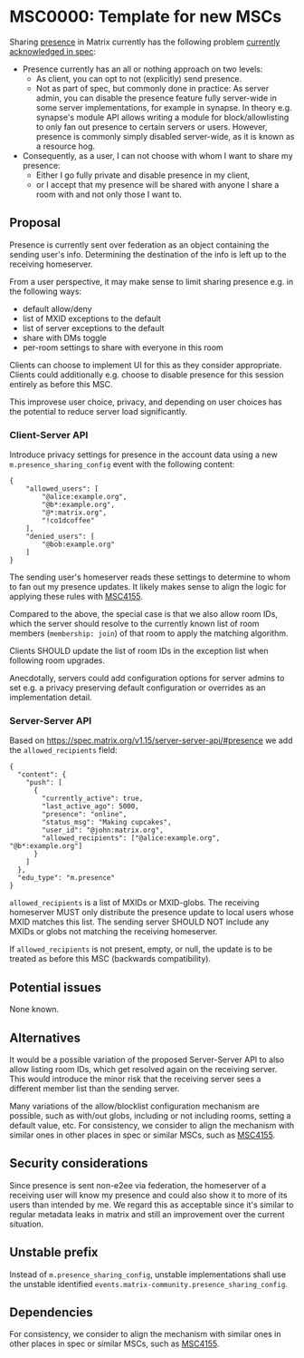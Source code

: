 # MSC0000: Template for new MSCs

Sharing [presence](https://spec.matrix.org/v1.15/server-server-api/#presence) in Matrix currently has the following problem [currently acknowledged in spec](https://spec.matrix.org/v1.15/client-server-api/#security-considerations-4):

- Presence currently has an all or nothing approach on two levels:
  - As client, you can opt to not (explicitly) send presence.
  - Not as part of spec, but commonly done in practice: As server admin, you can disable the presence feature fully server-wide in some server implementations, for example
    in synapse. In theory e.g. synapse's module API allows writing a module for block/allowlisting to only fan out presence to
    certain servers or users. However, presence is commonly simply disabled server-wide, as it is known as a resource hog.
- Consequently, as a user, I can not choose with whom I want to share my presence:
  - Either I go fully private and disable presence in my client,
  - or I accept that my presence will be shared with anyone I share a room with and not only those I want to.


## Proposal

Presence is currently sent over federation as an object containing the sending user's info.
Determining the destination of the info is left up to the receiving homeserver.

From a user perspective, it may make sense to limit sharing presence e.g. in the following ways:
- default allow/deny
- list of MXID exceptions to the default
- list of server exceptions to the default
- share with DMs toggle
- per-room settings to share with everyone in this room

Clients can choose to implement UI for this as they consider appropriate.
Clients could additionally e.g. choose to disable presence for this session entirely as before this MSC.

This improvese user choice, privacy, and depending on user choices has the potential to reduce server load
significantly.


### Client-Server API

Introduce privacy settings for presence in the account data using a new `m.presence_sharing_config` event with the following
content:

```jsonc
{
    "allowed_users": [
        "@alice:example.org",
        "@b*:example.org",
        "@*:matrix.org",
        "!co1dcoffee"
    ],
    "denied_users": [
        "@bob:example.org"
    ]
}
```

The sending user's homeserver reads these settings to determine to whom to fan out my presence updates.
It likely makes sense to align the logic for applying these rules with
[MSC4155](https://github.com/matrix-org/matrix-spec-proposals/pull/4155).

Compared to the above, the special case is that we also allow room IDs, which the server should resolve to the currently known list of
room members (`membership: join`) of that room to apply the matching algorithm.

Clients SHOULD update the list of room IDs in the exception list when following room upgrades.

Anecdotally, servers could add configuration options for server admins to set e.g. a privacy preserving default
configuration or overrides as an implementation detail.


### Server-Server API

Based on <https://spec.matrix.org/v1.15/server-server-api/#presence> we add the `allowed_recipients` field:

```jsonc
{
  "content": {
    "push": [
      {
        "currently_active": true,
        "last_active_ago": 5000,
        "presence": "online",
        "status_msg": "Making cupcakes",
        "user_id": "@john:matrix.org",
        "allowed_recipients": ["@alice:example.org", "@b*:example.org"]
      }
    ]
  },
  "edu_type": "m.presence"
}
```

`allowed_recipients` is a list of MXIDs or MXID-globs. The receiving homeserver MUST only distribute the presence update
to local users whose MXID matches this list. The sending server SHOULD NOT include any MXIDs or globs not matching the
receiving homeserver.

If `allowed_recipients` is not present, empty, or null, the update is to be treated as before this MSC (backwards compatibility).


## Potential issues

None known.


## Alternatives

It would be a possible variation of the proposed Server-Server API to also allow listing room IDs, which get resolved
again on the receiving server. This would introduce the minor risk that the receiving server sees a different member
list than the sending server.

Many variations of the allow/blocklist configuration mechanism are possible, such as with/out globs, including or not
including rooms, setting a default value, etc.
For consistency, we consider to align the mechanism with similar ones in other places in spec or similar MSCs, such as
[MSC4155](https://github.com/matrix-org/matrix-spec-proposals/pull/4155).


## Security considerations

Since presence is sent non-e2ee via federation, the homeserver of a receiving user will know my presence and could also show it to more of its users than intended by me.
We regard this as acceptable since it's similar to regular metadata leaks in matrix and still an improvement over the current situation.


## Unstable prefix

Instead of `m.presence_sharing_config`, unstable implementations shall use the unstable identified
`events.matrix-community.presence_sharing_config`.


## Dependencies

For consistency, we consider to align the mechanism with similar ones in other places in spec or similar MSCs, such as [MSC4155](https://github.com/matrix-org/matrix-spec-proposals/pull/4155).
